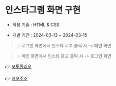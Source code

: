 # 인스타그램 화면 구현

- 적용 기술 : HTML & CSS

- 개발 기간 : 2024-03-13 ~ 2024-03-15

> 💡 로그인 화면에서 인스타 로고 클릭 시 -> 메인 화면

> 💡 메인 화면에서 인스타 로고 클릭 시 -> 로그인 화면

👉 [포토폴리오](https://drive.google.com/file/d/1LqCPbEnQB74eWh2CSxR_bFx0NPr9I4xR/view?usp=sharing)

👉 [배포주소](https://subbange.github.io/instagram-Form/)
